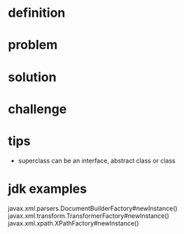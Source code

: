 # definition

# problem

# solution

# challenge

# tips
- superclass can be an interface, abstract class or class

# jdk examples
javax.xml.parsers.DocumentBuilderFactory#newInstance()
javax.xml.transform.TransformerFactory#newInstance()
javax.xml.xpath.XPathFactory#newInstance()
